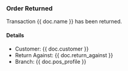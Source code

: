 <h3>Order Returned</h3>

<p>Transaction {{ doc.name }} has been returned.</p>

<h4>Details</h4>

<ul>
<li>Customer: {{ doc.customer }}
<li>Return Against: {{ doc.return_against }}
<li>Branch: {{ doc.pos_profile }}
</ul>
